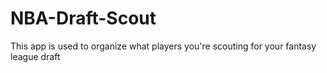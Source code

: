 # NBA-Draft-Scout
This app is used to organize what players you're scouting for your fantasy league draft
